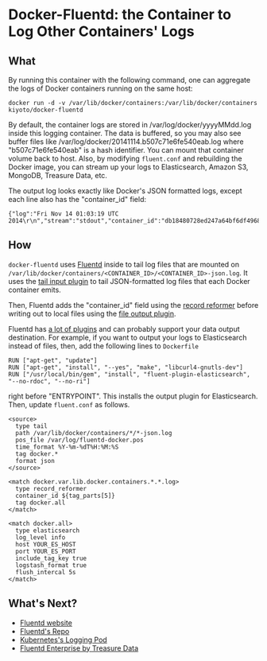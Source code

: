 # Docker-Fluentd: the Container to Log Other Containers' Logs

## What

By running this container with the following command, one can aggregate the logs of Docker containers running on the same host:

```
docker run -d -v /var/lib/docker/containers:/var/lib/docker/containers kiyoto/docker-fluentd
```

By default, the container logs are stored in /var/log/docker/yyyyMMdd.log inside this logging container. The data is buffered, so you may also see buffer files like /var/log/docker/20141114.b507c71e6fe540eab.log where "b507c71e6fe540eab" is a hash identifier. You can mount that container volume back to host. Also, by modifying `fluent.conf` and rebuilding the Docker image, you can stream up your logs to Elasticsearch, Amazon S3, MongoDB, Treasure Data, etc.

The output log looks exactly like Docker's JSON formatted logs, except each line also has the "container_id" field:

```
{"log":"Fri Nov 14 01:03:19 UTC 2014\r\n","stream":"stdout","container_id":"db18480728ed247a64bf6df49684cb246a38bbe11f14276d4c2bb84f56255ff4"}
```

## How

`docker-fluentd` uses [Fluentd](https://www.fluentd.org) inside to tail log files that are mounted on `/var/lib/docker/containers/<CONTAINER_ID>/<CONTAINER_ID>-json.log`. It uses the [tail input plugin](https://docs.fluentd.org/articles/in_tail) to tail JSON-formatted log files that each Docker container emits.

Then, Fluentd adds the "container_id" field using the [record reformer](https://github.com/sonots/fluent-plugin-record-reformer) before writing out to local files using the [file output plugin](https://docs.fluentd.org/articles/out_file).

Fluentd has [a lot of plugins](https://www.fluentd.org/plugins) and can probably support your data output destination. For example, if you want to output your logs to Elasticsearch instead of files, then, add the following lines to `Dockerfile`

```
RUN ["apt-get", "update"]
RUN ["apt-get", "install", "--yes", "make", "libcurl4-gnutls-dev"]
RUN ["/usr/local/bin/gem", "install", "fluent-plugin-elasticsearch", "--no-rdoc", "--no-ri"]
```

right before "ENTRYPOINT". This installs the output plugin for Elasticsearch. Then, update `fluent.conf` as follows.


```
<source>
  type tail
  path /var/lib/docker/containers/*/*-json.log
  pos_file /var/log/fluentd-docker.pos
  time_format %Y-%m-%dT%H:%M:%S 
  tag docker.*
  format json
</source>

<match docker.var.lib.docker.containers.*.*.log>
  type record_reformer
  container_id ${tag_parts[5]}
  tag docker.all
</match>

<match docker.all>
  type elasticsearch
  log_level info
  host YOUR_ES_HOST
  port YOUR_ES_PORT
  include_tag_key true 
  logstash_format true
  flush_intercal 5s
</match>
```

## What's Next?

- [Fluentd website](https://www.fluentd.org)
- [Fluentd's Repo](https://github.com/fluent/fluentd)
- [Kubernetes's Logging Pod](https://github.com/GoogleCloudPlatform/kubernetes/tree/master/contrib/logging)
- [Fluentd Enterprise by Treasure Data](https://fluentd.treasuredata.com)
